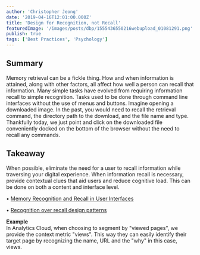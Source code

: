 ```yaml
---
author: 'Christopher Jeong'
date: '2019-04-16T12:01:00.000Z'
title: 'Design for Recognition, not Recall'
featuredImage: '/images/posts/dbp/1555436550216webupload_01081291.png'
publish: true
tags: ['Best Practices', 'Psychology']
---
```


## Summary
Memory retrieval can be a fickle thing. How and when information is attained, along with other factors, all affect how well a person can recall that information. Many simple tasks have evolved from requiring information recall to simple recognition. Tasks used to be done through command line interfaces without the use of menus and buttons. Imagine opening a downloaded image. In the past, you would need to recall the retrieval command, the directory path to the download, and the file name and type. Thankfully today, we just point and click on the downloaded file conveniently docked on the bottom of the browser without the need to recall any commands.

## Takeaway
When possible, eliminate the need for a user to recall information while traversing your digital experience. When information recall is necessary, provide contextual clues that aid users and reduce cognitive load. This can be done on both a content and interface level.

• [Memory Recognition and Recall in User Interfaces](https://www.nngroup.com/articles/recognition-and-recall/)

• [Recognition over recall design patterns](http://ui-patterns.com/patterns/Recognition-over-recall)

**Example**  
In Analytics Cloud, when choosing to segment by "viewed pages", we provide the context metric "views". This way they can easily identify their target page by recognizing the name, URL and the "why" in this case, views.

